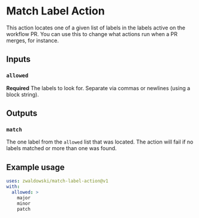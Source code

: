 # Match Label Action

This action locates one of a given list of labels in the labels active on the workflow PR. You can use this to change what actions run when a PR merges, for instance.

## Inputs

### `allowed`

**Required** The labels to look for. Separate via commas or newlines (using a block string).

## Outputs

### `match`

The one label from the `allowed` list that was located. The action will fail if no labels matched or more than one was found.

## Example usage

```yaml
uses: zwaldowski/match-label-action@v1
with:
  allowed: >
    major
    minor
    patch
```
